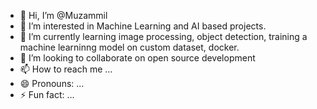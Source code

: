 - 👋 Hi, I’m @Muzammil
- 👀 I’m interested in Machine Learning and AI based projects.
- 🌱 I’m currently learning image processing, object detection, training a machine learninng model on custom dataset, docker.
- 💞️ I’m looking to collaborate on open source development
- 📫 How to reach me ...
- 😄 Pronouns: ...
- ⚡ Fun fact: ...

<!---
Muzammil498/Muzammil498 is a ✨ special ✨ repository because its `README.md` (this file) appears on your GitHub profile.
You can click the Preview link to take a look at your changes.
--->
